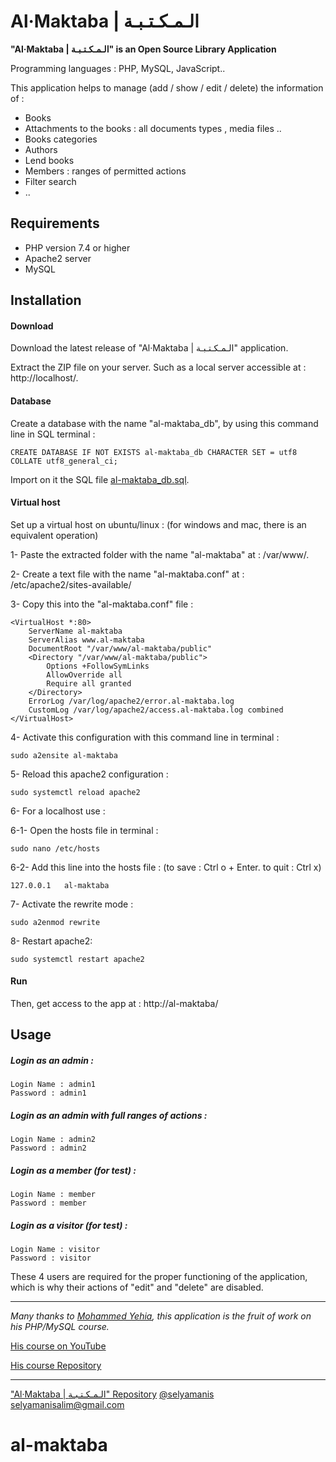 Al·Maktaba | الـمـكـتـبـة
=========================

**"Al·Maktaba | الـمـكـتـبـة" is an Open Source Library Application**

Programming languages : PHP, MySQL, JavaScript..

This application helps to manage (add / show / edit / delete) the information of :

- Books
- Attachments to the books : all documents types , media files ..
- Books categories
- Authors
- Lend books
- Members : ranges of permitted actions
- Filter search
- ..

## Requirements

 * PHP version 7.4 or higher
 * Apache2 server
 * MySQL

## Installation

#### Download 

Download the latest release of "Al·Maktaba | الـمـكـتـبـة" application.

Extract the ZIP file on your server. Such as a local server accessible at : http://localhost/.

#### Database 

Create a database with the name "al-maktaba_db", by using this command line in SQL terminal :

    CREATE DATABASE IF NOT EXISTS al-maktaba_db CHARACTER SET = utf8 COLLATE utf8_general_ci;

Import on it the SQL file [al-maktaba_db.sql](al-maktaba_db/al-maktaba_db.sql/).

#### Virtual host 

Set up a virtual host on ubuntu/linux : (for windows and mac, there is an equivalent operation)

1- Paste the extracted folder with the name "al-maktaba" at : /var/www/.

2- Create a text file with the name "al-maktaba.conf" at : /etc/apache2/sites-available/

3- Copy this into the "al-maktaba.conf" file :
````
<VirtualHost *:80>
	ServerName al-maktaba
	ServerAlias www.al-maktaba
	DocumentRoot "/var/www/al-maktaba/public"
	<Directory "/var/www/al-maktaba/public">
		Options +FollowSymLinks
		AllowOverride all
		Require all granted
	</Directory>
	ErrorLog /var/log/apache2/error.al-maktaba.log
	CustomLog /var/log/apache2/access.al-maktaba.log combined
</VirtualHost>
````
4- Activate this configuration with this command line in terminal :

    sudo a2ensite al-maktaba

5- Reload this apache2 configuration :

    sudo systemctl reload apache2

6- For a localhost use :

6-1- Open the hosts file in terminal :

    sudo nano /etc/hosts

6-2- Add this line into the hosts file : (to save : Ctrl o + Enter. to quit : Ctrl x)

    127.0.0.1	al-maktaba

7- Activate the rewrite mode :

    sudo a2enmod rewrite

8- Restart apache2:

    sudo systemctl restart apache2

#### Run

Then, get access to the app at : http://al-maktaba/

## Usage

##### Login as an admin :

	Login Name : admin1
	Password : admin1

##### Login as an admin with full ranges of actions :

	Login Name : admin2
	Password : admin2

##### Login as a member (for test) :

	Login Name : member
	Password : member

##### Login as a visitor (for test) :

	Login Name : visitor
	Password : visitor

These 4 users  are required for the proper functioning of the application, which is why their actions of "edit" and "delete" are disabled.

---

*Many thanks to [Mohammed Yehia](https://github.com/engmohammedyehia), this application is the fruit of work on his PHP/MySQL course.*

[His course on YouTube](https://www.youtube.com/playlist?list=PLrwRNJX9gLs3kkSDgCHFlpgL6qLrlHUBG)

[His course Repository](https://github.com/ycourses/Es)

---

["Al·Maktaba | الـمـكـتـبـة" Repository](https://github.com/selyamanis/al-maktaba/)
[@selyamanis](https://github.com/selyamanis/)
<selyamanisalim@gmail.com>

# al-maktaba
